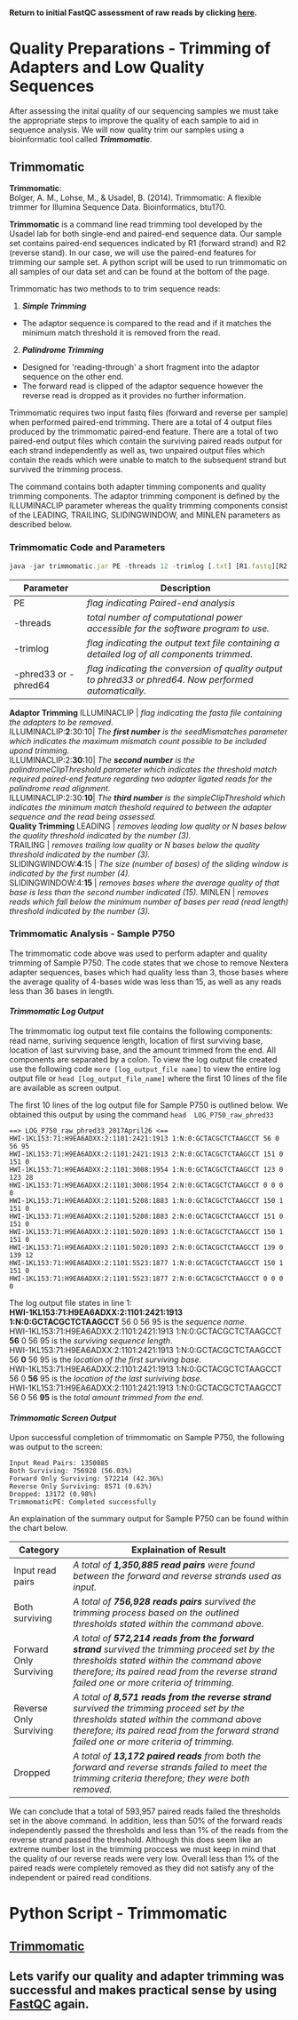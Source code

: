  #### Return to initial FastQC assessment of raw reads by clicking [here](https://github.com/rszymkiewicz/Comparison_of_Mappers/blob/master/3_Quality_Preparations_Inital_FastQC.md).  

# Quality Preparations - Trimming of Adapters and Low Quality Sequences

After assessing the inital quality of our sequencing samples we must take the appropriate steps to improve the quality of each sample to aid in sequence analysis. We will now quality trim our samples using a bioinformatic tool called ***Trimmomatic***.

## Trimmomatic 
**Trimmomatic**:  
Bolger, A. M., Lohse, M., & Usadel, B. (2014). Trimmomatic: A flexible trimmer for Illumina Sequence Data. Bioinformatics, btu170.

**Trimmomatic** is a command line read trimming tool developed by the Usadel lab for both single-end and paired-end sequence data. Our sample set contains paired-end sequences indicated by R1 (forward strand) and R2 (reverse stand). In our case, we will use the paired-end features for trimming our sample set. A python script will be used to run trimmomatic on all samples of our data set and can be found at the bottom of the page.


Trimmomatic has two methods to to trim sequence reads:  
1.  ***Simple Trimming*** 
- The adaptor sequence is compared to the read and if it matches the minimum match threshold it is removed from the read.
2.  ***Palindrome Trimming***
- Designed for 'reading-through' a short fragment into the adaptor sequence on the other end. 
- The forward read is clipped of the adaptor sequence however the reverse read is dropped as it provides no further information. 

Trimmomatic requires two input fastq files (forward and reverse per sample) when performed paired-end trimming. There are a total of 4 output files produced by the trimmomatic paired-end feature. There are a total of two paired-end output files which contain the surviving paired reads output for each strand independently as well as, two unpaired output files which contain the reads which were unable to match to the subsequent strand but survived the trimming process.  

The command contains both adapter timming components and quality trimming components. The adaptor trimming component is defined by the ILLUMINACLIP parameter whereas the quality trimming components consist of the LEADING, TRAILING, SLIDINGWINDOW, and MINLEN parameters as described below.  

### Trimmomatic Code and Parameters
```javascript
java -jar trimmomatic.jar PE -threads 12 -trimlog [.txt] [R1.fastq][R2.fastq] [forward_paired.fastq.gz][forward_unpaired.fastq.gz] [reverse_paired.fastq.gz][reverse_unpaired.fastq.gz] ILLUMINACLIP:/home/rachelle/bin/trimmomatic-master/adapters/NexteraPE-PE.fa:2:30:10 LEADING:3 TRAILING:3 SLIDINGWINDOW:4:15 MINLEN:36
```    


Parameter | Description  
----------|------------  
PE | *flag indicating Paired-end analysis*
-threads | *total number of computational power accessible for the software program to use.*  
-trimlog | *flag indicating the output text file containing a detailed log of all components trimmed.*  
-phred33 or -phred64 | *flag indicating the conversion of quality output to phred33 or phred64. Now performed automatically.*
**Adaptor Trimming**
ILLUMINACLIP | *flag indicating the fasta file containing the adapters to be removed.*  
ILLUMINACLIP:**2**:30:10| *The **first number** is the seedMismatches parameter which indicates the maximum mismatch count possible to be included upond trimming.*  
ILLUMINACLIP:2:**30**:10| *The **second number** is the palindromeClipThreshold parameter which indicates the threshold match required paired-end feature regarding two adapter ligated reads for the palindrome read alignment.*  
ILLUMINACLIP:2:30:**10**| *The **third number** is the simpleClipThreshold which indicates the minimum match theshold required to between the adapter sequence and the read being assessed.*  
**Quality Trimming**
LEADING | *removes leading low quality or N bases below the quality threshold indicated by the number (3).*  
TRAILING | *removes trailing low quality or N bases below the quality threshold indicated by the number (3).*  
SLIDINGWINDOW:**4**:15 |  *The size (number of bases) of the sliding window is indicated by the first number (4).*    
SLIDINGWINDOW:4:**15** |  *removes bases where the average quality of that base is less than the second number indicated (15).*
MINLEN | *removes reads which fall below the minimum number of bases per read (read length) threshold indicated by the number (3).*  

### Trimmomatic Analysis - Sample P750
The trimmomatic code above was used to perform adapter and quality trimming of Sample P750. The code states that we chose to remove Nextera adapter sequences, bases which had quality less than 3, those bases where the average quality of 4-bases wide was less than 15, as well as any reads less than 36 bases in length.  

#### *Trimmomatic Log Output*
The trimmomatic log output text file contains the following components: read name, suriving sequence length, location of first surviving base, location of last surviving base, and the amount trimmed from the end. All components are separated by a colon. To view the log output file created use the following code ```more [log_output_file name]``` to view the entire log output file or ```head [log_output_file_name]``` where the first 10 lines of the file are available as screen output.   

The first 10 lines of the log output file for Sample P750 is outlined below. We obtained this output by using the command ```head 
LOG_P750_raw_phred33```
```
==> LOG_P750_raw_phred33_2017April26 <==
HWI-1KL153:71:H9EA6ADXX:2:1101:2421:1913 1:N:0:GCTACGCTCTAAGCCT 56 0 56 95
HWI-1KL153:71:H9EA6ADXX:2:1101:2421:1913 2:N:0:GCTACGCTCTAAGCCT 151 0 151 0
HWI-1KL153:71:H9EA6ADXX:2:1101:3008:1954 1:N:0:GCTACGCTCTAAGCCT 123 0 123 28
HWI-1KL153:71:H9EA6ADXX:2:1101:3008:1954 2:N:0:GCTACGCTCTAAGCCT 0 0 0 0
HWI-1KL153:71:H9EA6ADXX:2:1101:5208:1883 1:N:0:GCTACGCTCTAAGCCT 150 1 151 0
HWI-1KL153:71:H9EA6ADXX:2:1101:5208:1883 2:N:0:GCTACGCTCTAAGCCT 151 0 151 0
HWI-1KL153:71:H9EA6ADXX:2:1101:5020:1893 1:N:0:GCTACGCTCTAAGCCT 150 1 151 0
HWI-1KL153:71:H9EA6ADXX:2:1101:5020:1893 2:N:0:GCTACGCTCTAAGCCT 139 0 139 12
HWI-1KL153:71:H9EA6ADXX:2:1101:5523:1877 1:N:0:GCTACGCTCTAAGCCT 150 1 151 0
HWI-1KL153:71:H9EA6ADXX:2:1101:5523:1877 2:N:0:GCTACGCTCTAAGCCT 0 0 0 0
```
The log output file states in line 1:  
**HWI-1KL153:71:H9EA6ADXX:2:1101:2421:1913 1:N:0:GCTACGCTCTAAGCCT** 56 0 56 95 is the *sequence name*.  
HWI-1KL153:71:H9EA6ADXX:2:1101:2421:1913 1:N:0:GCTACGCTCTAAGCCT **56** 0 56 95 is the *surviving sequence length*.  
HWI-1KL153:71:H9EA6ADXX:2:1101:2421:1913 1:N:0:GCTACGCTCTAAGCCT 56 **0** 56 95 is the *location of the first surviving base*.  
HWI-1KL153:71:H9EA6ADXX:2:1101:2421:1913 1:N:0:GCTACGCTCTAAGCCT 56 0 **56** 95 is the *location of the last suriviving base*.  
HWI-1KL153:71:H9EA6ADXX:2:1101:2421:1913 1:N:0:GCTACGCTCTAAGCCT 56 0 56 **95** is the *total amount trimmed from the end*.  

#### *Trimmomatic Screen Output*
Upon successful completion of trimmomatic on Sample P750, the following was output to the screen:  
```
Input Read Pairs: 1350885   
Both Surviving: 756928 (56.03%)   
Forward Only Surviving: 572214 (42.36%)   
Reverse Only Surviving: 8571 (0.63%)   
Dropped: 13172 (0.98%)  
TrimmomaticPE: Completed successfully  
```  
An explaination of the summary output for Sample P750 can be found within the chart below.  

Category | Explaination of Result  
---------|------------------------  
Input read pairs | *A total of **1,350,885 read pairs** were found between the forward and reverse strands used as input.*  
Both surviving | *A total of **756,928 reads pairs** survived the trimming process based on the outlined thresholds stated within the command above.*  
Forward Only Surviving | *A total of **572,214 reads from the forward strand** survived the trimming proceed set by the thresholds stated within the command above therefore; its paired read from the reverse strand failed one or more criteria of trimming.*  
Reverse Only Surviving | *A total of **8,571 reads from the reverse strand** survived the trimming proceed set by the thresholds stated within the command above therefore; its paired read from the forward strand failed one or more criteria of trimming.*  
Dropped | *A total of **13,172 paired reads** from both the forward and reverse strands failed to meet the trimming criteria therefore; they were both removed.*  

We can conclude that a total of 593,957 paired reads failed the thresholds set in the above command. In addition, less than 50% of the forward reads independently passed the thresholds and less than 1% of the reads from the reverse strand passed the threshold. Although this does seem like an extreme number lost in the trimming proccess we must keep in mind that the quality of our reverse reads were very low. Overall less than 1% of the paired reads were completely removed as they did not satisfy any of the independent or paired read conditions.  

# Python Script - Trimmomatic
## [Trimmomatic](https://github.com/rszymkiewicz/Comparison_of_Mappers/blob/master/Trimmomatic.py)

## Lets varify our quality and adapter trimming was successful and makes practical sense by using [FastQC](https://github.com/rszymkiewicz/Comparison_of_Mappers/blob/master/5_Quality_Preparations_FastQC_CheckAfterTrimming.md) again.  
